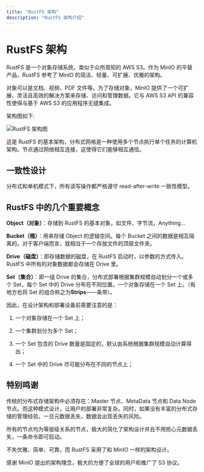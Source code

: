 ```yaml
---
title: "RustFS 架构"
description: "RustFS 架构介绍"
---
```


# RustFS 架构

RustFS 是一个对象存储系统，类似于众所周知的 AWS S3。作为 MinIO 的平替产品，RustFS 参考了 MinIO 的简洁、轻量、可扩展、优雅的架构。

对象可以是文档、视频、PDF 文件等。为了存储对象，MinIO 提供了一个可扩展、灵活且高效的解决方案来存储、访问和管理数据。它与 AWS S3 API 的兼容性使得与基于 AWS S3 的应用程序无缝集成。

架构图如下:


![RustFS 架构图](./images/s2-1.png)

这是 RustFS 的基本架构，分布式网格是一种使用多个节点执行单个任务的计算机架构。节点通过网络相互连接，这使得它们能够相互通信。



## 一致性设计

分布式和单机模式下，所有读写操作都严格遵守 read-after-write 一致性模型。

## RustFS 中的几个重要概念

**Object（对象）**：存储到 RustFS 的基本对象，如文件、字节流，Anything...

**Bucket（桶）**：用来存储 Object 的逻辑空间。每个 Bucket 之间的数据是相互隔离的。对于客户端而言，就相当于一个存放文件的顶层文件夹。

**Drive（磁盘）**：即存储数据的磁盘，在 RustFS 启动时，以参数的方式传入。RustFS 中所有的对象数据都会存储在 Drive 里。

**Set（集合）**：即一组 Drive 的集合，分布式部署根据集群规模自动划分一个或多个 Set，每个 Set 中的 Drive 分布在不同位置。一个对象存储在一个 Set 上。（有地方也将 Set 的组合称之为**Strips**——条带）。

因此，在设计架构和部署设备前需要注意的是：

1. 一个对象存储在一个 Set 上；

2. 一个集群划分为多个 Set；

3. 一个 Set 包含的 Drive 数量是固定的，默认由系统根据集群规模自动计算得出；

4. 一个 Set 中的 Drive 尽可能分布在不同的节点上；

## 特别鸣谢

传统的分布式存储架构中必须存在：Master 节点、MetaData 节点和 Data Node 节点。而这种模式设计，让用户的部署非常复杂。同时，如果没有丰富的分布式存储的管理经验，一旦元数据丢失，数据会出现丢失的风险。

所有的节点均为等层级关系的节点，极大的简化了架构设计并且不用担心元数据丢失，一条命令即可启动。

不失优雅、简单、可靠，而 RustFS 采用了和 MinIO 一样的架构设计。

感谢 MinIO 提出的架构理念，极大的方便了全球的用户和推广了 S3 协议。
